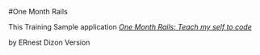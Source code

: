 #One Month Rails 

This Training Sample application
[*One Month Rails: Teach my self to code*](http://onemonthrails.com)

by ERnest Dizon Version 
